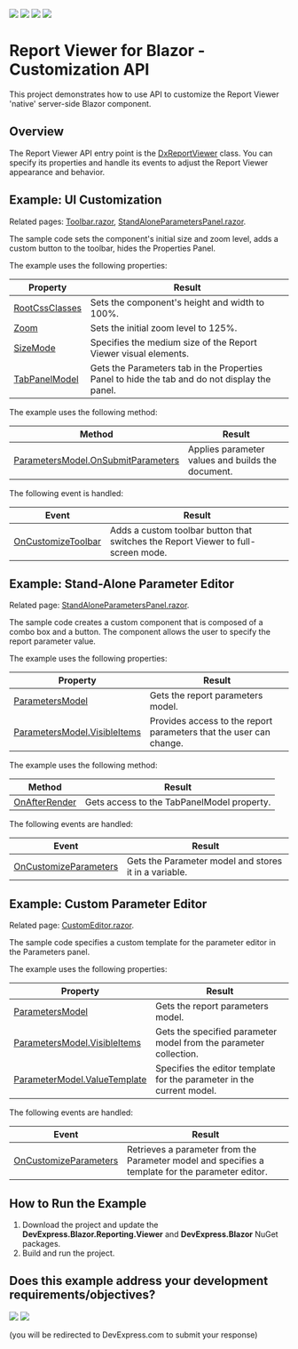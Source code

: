 <!-- default badges list -->
![](https://img.shields.io/endpoint?url=https://codecentral.devexpress.com/api/v1/VersionRange/389624564/24.2.1%2B)
[![](https://img.shields.io/badge/Open_in_DevExpress_Support_Center-FF7200?style=flat-square&logo=DevExpress&logoColor=white)](https://supportcenter.devexpress.com/ticket/details/T1020314)
[![](https://img.shields.io/badge/📖_How_to_use_DevExpress_Examples-e9f6fc?style=flat-square)](https://docs.devexpress.com/GeneralInformation/403183)
[![](https://img.shields.io/badge/💬_Leave_Feedback-feecdd?style=flat-square)](#does-this-example-address-your-development-requirementsobjectives)
<!-- default badges end -->
# Report Viewer for Blazor - Customization API

This project demonstrates how to use API to customize the Report Viewer 'native' server-side Blazor component.

## Overview
The Report Viewer API entry point is the [DxReportViewer](https://docs.devexpress.com/XtraReports/DevExpress.Blazor.Reporting.DxReportViewer) class. You can specify its properties and handle its events to adjust the Report Viewer appearance and behavior. 

## Example: UI Customization
Related pages: [Toolbar.razor](BlazorCustomization/Pages/Toolbar.razor), [StandAloneParametersPanel.razor](BlazorCustomization/Pages/StandAloneParametersPanel.razor).

The sample code sets the component's initial size and zoom level, adds a custom button to the toolbar, hides the Properties Panel.

The example uses the following properties:

| Property | Result |
|---|---|
| [RootCssClasses](https://docs.devexpress.com/XtraReports/DevExpress.Blazor.Reporting.DxReportViewer.RootCssClasses) |	Sets the component's height and width to 100%. |
| [Zoom](https://docs.devexpress.com/XtraReports/DevExpress.Blazor.Reporting.DxReportViewer.Zoom) |	Sets the initial zoom level to 125%. |
| [SizeMode](https://docs.devexpress.com/XtraReports/DevExpress.Blazor.Reporting.DxReportViewer.SizeMode) |	Specifies the medium size of the Report Viewer visual elements. |
| [TabPanelModel](https://docs.devexpress.com/XtraReports/DevExpress.Blazor.Reporting.DxReportViewer.TabPanelModel) |	Gets the Parameters tab in the Properties Panel to hide the tab and do not display the panel.|

The example uses the following method:

| Method | Result |
|---|---|
| [ParametersModel.OnSubmitParameters](https://docs.devexpress.com/XtraReports/DevExpress.Blazor.Reporting.Models.ParametersModel.OnSubmitParameters) |	Applies parameter values and builds the document. |


The following event is handled:

| Event | Result |
|---|---|
| [OnCustomizeToolbar](https://docs.devexpress.com/XtraReports/DevExpress.Blazor.Reporting.DxReportViewer.OnCustomizeToolbar) |	Adds a custom toolbar button that switches the Report Viewer to full-screen mode. |


## Example: Stand-Alone Parameter Editor
Related page: [StandAloneParametersPanel.razor](BlazorCustomization/Pages/StandAloneParametersPanel.razor).

The sample code creates a custom component that is composed of a combo box and a button. The component allows the user to specify the report parameter value.

The example uses the following properties:

| Property | Result |
|---|---|
| [ParametersModel](https://docs.devexpress.com/XtraReports/DevExpress.Blazor.Reporting.DxReportViewer.ParametersModel) |	Gets the report parameters model. |
| [ParametersModel.VisibleItems](https://docs.devexpress.com/XtraReports/DevExpress.Blazor.Reporting.Models.ParametersModel.VisibleItems) |	Provides access to the report parameters that the user can change. |

The example uses the following method:

| Method | Result |
|---|---|
| [OnAfterRender](https://docs.microsoft.com/en-us/aspnet/core/blazor/components/lifecycle?view=aspnetcore-5.0#after-component-render-onafterrenderasync) |	Gets access to the TabPanelModel property. |

The following events are handled:

| Event | Result |
|---|---|
| [OnCustomizeParameters](https://docs.devexpress.com/XtraReports/DevExpress.Blazor.Reporting.DxReportViewer.OnCustomizeParameters) |	Gets the Parameter model and stores it in a variable. |

## Example: Custom Parameter Editor
Related page: [CustomEditor.razor](BlazorCustomization/Pages/CustomEditor.razor).

The sample code specifies a custom template for the parameter editor in the Parameters panel.

The example uses the following properties:

| Property | Result |
|---|---|
| [ParametersModel](https://docs.devexpress.com/XtraReports/DevExpress.Blazor.Reporting.DxReportViewer.ParametersModel) |	Gets the report parameters model. |
| [ParametersModel.VisibleItems](https://docs.devexpress.com/XtraReports/DevExpress.Blazor.Reporting.Models.ParametersModel.VisibleItems)  |	Gets the specified parameter model from the parameter collection. |
| [ParameterModel.ValueTemplate](https://docs.devexpress.com/XtraReports/DevExpress.Blazor.Reporting.Models.ParameterModel.ValueTemplate) |	Specifies the editor template for the parameter in the current model. |

The following events are handled:

| Event | Result |
|---|---|
| [OnCustomizeParameters](https://docs.devexpress.com/XtraReports/DevExpress.Blazor.Reporting.DxReportViewer.OnCustomizeParameters) |	Retrieves a parameter from the Parameter model and specifies a template for the parameter editor. |

## How to Run the Example

1. Download the project and update the **DevExpress.Blazor.Reporting.Viewer** and **DevExpress.Blazor** NuGet packages.
2. Build and run the project.
<!-- feedback -->
## Does this example address your development requirements/objectives?

[<img src="https://www.devexpress.com/support/examples/i/yes-button.svg"/>](https://www.devexpress.com/support/examples/survey.xml?utm_source=github&utm_campaign=Reporting-Blazor-Report-Viewer-Customization&~~~was_helpful=yes) [<img src="https://www.devexpress.com/support/examples/i/no-button.svg"/>](https://www.devexpress.com/support/examples/survey.xml?utm_source=github&utm_campaign=Reporting-Blazor-Report-Viewer-Customization&~~~was_helpful=no)

(you will be redirected to DevExpress.com to submit your response)
<!-- feedback end -->
